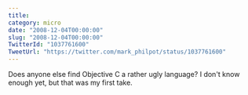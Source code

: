 ```yaml
---
title: 
category: micro
date: "2008-12-04T00:00:00"
slug: "2008-12-04T00:00:00"
TwitterId: "1037761600"
TweetUrl: "https://twitter.com/mark_philpot/status/1037761600"
---
```


Does anyone else find Objective C a rather ugly language? I don't know enough
yet, but that was my first take.
